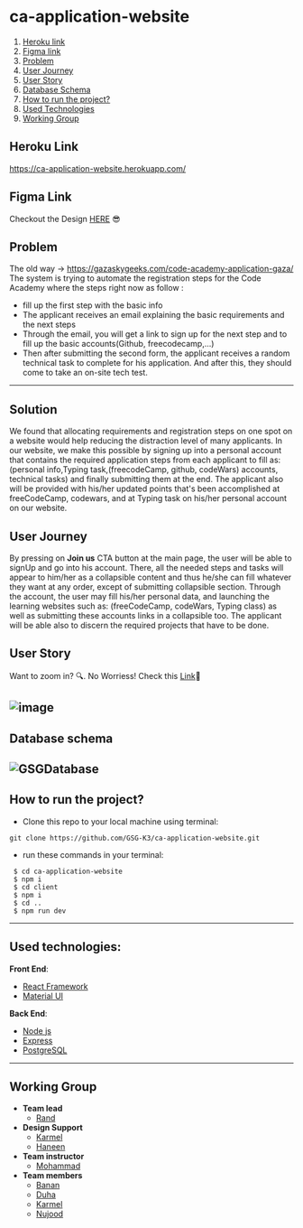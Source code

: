 # ca-application-website

1. [Heroku link](#heroku-link)
2. [Figma link](#figma-link)
3. [Problem](#problem)
4. [User Journey](#user-journey)
5. [User Story ](#user-story)
6. [Database Schema](#database-schema)
7. [How to run the project?](#how-to-run-the-project?)
8. [Used Technologies](#used-technologies)
9. [Working Group](#working-group)

## Heroku Link

https://ca-application-website.herokuapp.com/

## Figma Link

Checkout the Design
[HERE](https://www.figma.com/file/gemoeKwpCEDYvrfQHq93lo/CA-application-system?node-id=0%3A1)
:sunglasses:

## Problem

The old way -> https://gazaskygeeks.com/code-academy-application-gaza/ The
system is trying to automate the registration steps for the Code Academy where
the steps right now as follow :

- fill up the first step with the basic info
- The applicant receives an email explaining the basic requirements and the next
  steps
- Through the email, you will get a link to sign up for the next step and to
  fill up the basic accounts(Github, freecodecamp,...)
- Then after submitting the second form, the applicant receives a random
  technical task to complete for his application. And after this, they should
  come to take an on-site tech test.

---

## Solution

We found that allocating requirements and registration steps on one spot on a
website would help reducing the distraction level of many applicants. In our
website, we make this possible by signing up into a personal account that
contains the required application steps from each applicant to fill as:
(personal info,Typing task,(freecodeCamp, github, codeWars) accounts, technical
tasks) and finally submitting them at the end. The applicant also will be
provided with his/her updated points that's been accomplished at freeCodeCamp,
codewars, and at Typing task on his/her personal account on our website.

## User Journey

By pressing on **Join us** CTA button at the main page, the user will be able to
signUp and go into his account. There, all the needed steps and tasks will
appear to him/her as a collapsible content and thus he/she can fill whatever
they want at any order, except of submitting collapsible section. Through the
account, the user may fill his/her personal data, and launching the learning
websites such as: (freeCodeCamp, codeWars, Typing class) as well as submitting
these accounts links in a collapsible too. The applicant will be able also to
discern the required projects that have to be done.

## User Story

Want to zoom in? :mag:. No Worriess! Check this
[Link](https://miro.com/app/board/o9J_kt1xB9M=/):pushpin:

## ![image](https://user-images.githubusercontent.com/56412800/80745585-2f32cd80-8b29-11ea-8052-fd1b8c29b8cf.png)

## Database schema

## ![GSGDatabase](https://user-images.githubusercontent.com/39573452/80102180-164f7880-857b-11ea-8e73-35a115d2dda4.jpg)

## How to run the project?

- Clone this repo to your local machine using terminal:

```shell
git clone https://github.com/GSG-K3/ca-application-website.git
```

- run these commands in your terminal:

```shell
 $ cd ca-application-website
 $ npm i
 $ cd client
 $ npm i
 $ cd ..
 $ npm run dev
```

---

## Used technologies:

**Front End**:

- [React Framework](https://reactjs.org/)
- [Material UI](https://material-ui.com/)

**Back End**:

- [Node js](https://nodejs.org/en/)
- [Express](https://expressjs.com/)
- [PostgreSQL](https://www.postgresql.org/)

---

## Working Group

- **Team lead**
  - [Rand](https://github.com/RandInaim)
- **Design Support**
  - [Karmel](https://github.com/karmelyoei)
  - [Haneen]()
- **Team instructor**
  - [Mohammad](https://www.linkedin.com/in/mohammed-alhila)
- **Team members**
  - [Banan](https://github.com/bananhaj)
  - [Duha](https://github.com/Duha96)
  - [Karmel](https://github.com/karmelyoei)
  - [Nujood](https://github.com/Jood80)
